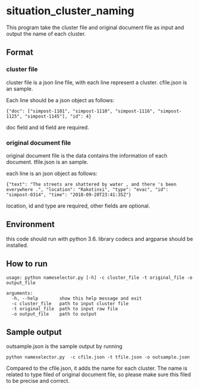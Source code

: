 # situation_cluster_naming
This program take the cluster file and original document file as input and output the name of each cluster.

## Format

### cluster file
cluster file is a json line file, with each line represent a cluster. cfile.json is an sample.

Each line should be a json object as follows:
```
{"doc": ["simpost-1101", "simpost-1110", "simpost-1116", "simpost-1125", "simpost-1145"], "id": 4}
```
doc field and id field are required.

### original document file
original document file is the data contains the information of each document. tfile.json is an sample.

each line is an json object as follows:
```
{"text": "The streets are shattered by water , and there 's been everywhere .", "location": "Rakotinsi", "type": "evac", "id": "simpost-0314", "time": "2018-09-20T23:41:35Z"}
```
location, id and type are required, other fields are optional.

## Environment
this code should run with python 3.6. library codecs and argparse should be installed.

## How to run

```
usage: python nameselector.py [-h] -c cluster_file -t original_file -o output_file

arguments:
  -h, --help        show this help message and exit
  -c cluster_file   path to input cluster file
  -t original_file  path to input raw file
  -o output_file    path to output
```

## Sample output
outsample.json is the sample output by running 

```
python nameselector.py  -c cfile.json -t tfile.json -o outsample.json
```
Compared to the cfile.json, it adds the name for each cluster. The name is related to type filed of original document file, so please make sure this filed to be precise and correct.
